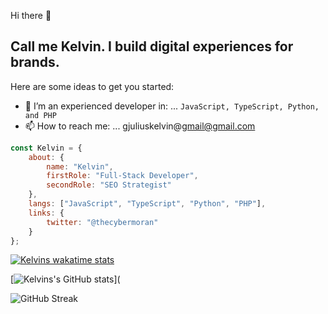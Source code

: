 Hi there 👋
## Call me Kelvin. I build digital experiences for brands.

Here are some ideas to get you started:
- 🌱 I’m an experienced developer in: ... `JavaScript, TypeScript, Python, and PHP`
- 📫 How to reach me: ... gjuliuskelvin@gmail@gmail.com

```javascript
const Kelvin = {
    about: {
        name: "Kelvin",
        firstRole: "Full-Stack Developer",
        secondRole: "SEO Strategist"
    },
    langs: ["JavaScript", "TypeScript", "Python", "PHP"],
    links: {
        twitter: "@thecybermoran"
    }
};
```

[![Kelvins wakatime stats](https://github-readme-stats.vercel.app/api/wakatime?username=Eightsville&theme=radical&custom_title=My%20Wakatime%20Stats&layout=compact)](https://github.com/G-bit94)

[![Kelvins's GitHub stats](https://github-readme-stats.vercel.app/api?username=G-bit94&show_icons=true&theme=radical)](

![GitHub Streak](https://github-readme-streak-stats.herokuapp.com?user=G-bit94&theme=cobalt&date_format=j%20M%5B%20Y%5D&background=000000&border=7536B2&stroke=9243DD&ring=89502D&fire=FF9554&currStreakNum=D280FF&sideNums=BC52FF&currStreakLabel=64EAE2&sideLabels=48A8A2&dates=A42EE5)
